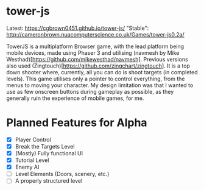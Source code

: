 # tower-js

Latest: https://cgbrown0451.github.io/tower-js/
"Stable": http://cameronbrown.nuacomputerscience.co.uk/Games/tower-js0.2a/

TowerJS is a multiplatform Browser game, with the lead platform being mobile devices, made using Phaser 3 and utilising (navmesh by Mike Westhad)[https://github.com/mikewesthad/navmesh]. Previous versions also used (Zingtouch)[https://github.com/zingchart/zingtouch]. It is a top down shooter where, currently, all you can do is shoot targets (in completed levels).
This game utilises only a pointer to control everything, from the menus to moving your character. My design limitation was that I wanted to use as few onscreen buttons during gameplay as possible, as they generally ruin the experience of mobile games, for me.
# Planned Features for Alpha
- [X] Player Control
- [X] Break the Targets Level
- [X] (Mostly) Fully functional UI
- [X] Tutorial Level
- [X] Enemy AI
- [ ] Level Elements (Doors, scenery, etc.)
- [ ] A properly structured level
